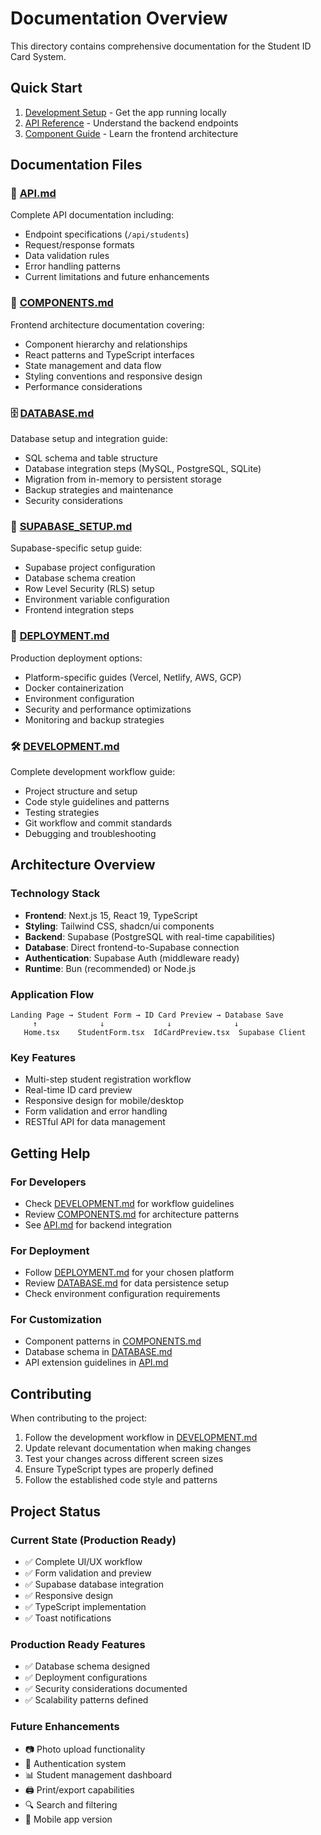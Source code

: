 # Documentation Overview

This directory contains comprehensive documentation for the Student ID Card System.

## Quick Start
1. [Development Setup](DEVELOPMENT.md#getting-started) - Get the app running locally
2. [API Reference](API.md) - Understand the backend endpoints
3. [Component Guide](COMPONENTS.md) - Learn the frontend architecture

## Documentation Files

### 📖 [API.md](API.md)
Complete API documentation including:
- Endpoint specifications (`/api/students`)
- Request/response formats
- Data validation rules
- Error handling patterns
- Current limitations and future enhancements

### 🧩 [COMPONENTS.md](COMPONENTS.md)
Frontend architecture documentation covering:
- Component hierarchy and relationships
- React patterns and TypeScript interfaces
- State management and data flow
- Styling conventions and responsive design
- Performance considerations

### 🗄️ [DATABASE.md](DATABASE.md)
Database setup and integration guide:
- SQL schema and table structure
- Database integration steps (MySQL, PostgreSQL, SQLite)
- Migration from in-memory to persistent storage
- Backup strategies and maintenance
- Security considerations

### 🔗 [SUPABASE_SETUP.md](SUPABASE_SETUP.md)
Supabase-specific setup guide:
- Supabase project configuration
- Database schema creation
- Row Level Security (RLS) setup
- Environment variable configuration
- Frontend integration steps

### 🚀 [DEPLOYMENT.md](DEPLOYMENT.md)
Production deployment options:
- Platform-specific guides (Vercel, Netlify, AWS, GCP)
- Docker containerization
- Environment configuration
- Security and performance optimizations
- Monitoring and backup strategies

### 🛠️ [DEVELOPMENT.md](DEVELOPMENT.md)
Complete development workflow guide:
- Project structure and setup
- Code style guidelines and patterns
- Testing strategies
- Git workflow and commit standards
- Debugging and troubleshooting

## Architecture Overview

### Technology Stack
- **Frontend**: Next.js 15, React 19, TypeScript
- **Styling**: Tailwind CSS, shadcn/ui components
- **Backend**: Supabase (PostgreSQL with real-time capabilities)
- **Database**: Direct frontend-to-Supabase connection
- **Authentication**: Supabase Auth (middleware ready)
- **Runtime**: Bun (recommended) or Node.js

### Application Flow
```
Landing Page → Student Form → ID Card Preview → Database Save
     ↑              ↓              ↓              ↓
   Home.tsx    StudentForm.tsx  IdCardPreview.tsx  Supabase Client
```

### Key Features
- Multi-step student registration workflow
- Real-time ID card preview
- Responsive design for mobile/desktop
- Form validation and error handling
- RESTful API for data management

## Getting Help

### For Developers
- Check [DEVELOPMENT.md](DEVELOPMENT.md) for workflow guidelines
- Review [COMPONENTS.md](COMPONENTS.md) for architecture patterns
- See [API.md](API.md) for backend integration

### For Deployment
- Follow [DEPLOYMENT.md](DEPLOYMENT.md) for your chosen platform
- Review [DATABASE.md](DATABASE.md) for data persistence setup
- Check environment configuration requirements

### For Customization
- Component patterns in [COMPONENTS.md](COMPONENTS.md)
- Database schema in [DATABASE.md](DATABASE.md)
- API extension guidelines in [API.md](API.md)

## Contributing

When contributing to the project:
1. Follow the development workflow in [DEVELOPMENT.md](DEVELOPMENT.md)
2. Update relevant documentation when making changes
3. Test your changes across different screen sizes
4. Ensure TypeScript types are properly defined
5. Follow the established code style and patterns

## Project Status

### Current State (Production Ready)
- ✅ Complete UI/UX workflow
- ✅ Form validation and preview
- ✅ Supabase database integration
- ✅ Responsive design
- ✅ TypeScript implementation
- ✅ Toast notifications

### Production Ready Features
- ✅ Database schema designed
- ✅ Deployment configurations
- ✅ Security considerations documented
- ✅ Scalability patterns defined

### Future Enhancements
- 📷 Photo upload functionality
- 🔐 Authentication system
- 📊 Student management dashboard
- 🖨️ Print/export capabilities
- 🔍 Search and filtering
- 📱 Mobile app version